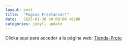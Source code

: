 ```yaml
---
layout: post
title:  "Pagina Freelancer!"
date:   2025-01-30 00:00:00 +0100
categories: jekyll update
---
```


Clicka aquí para acceder a la página web: [Tienda-Proto](https://ivan-donmoji.github.io/Tienda-Proto/)